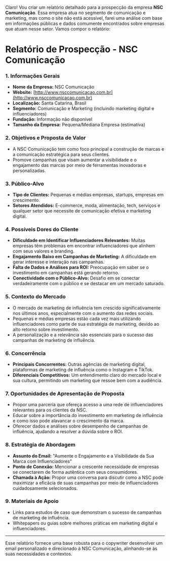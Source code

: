 Claro! Vou criar um relatório detalhado para a prospecção da empresa **NSC Comunicação**. Essa empresa atua no segmento de comunicação e marketing, mas como o site não está acessível, farei uma análise com base em informações públicas e dados comumente encontrados sobre empresas que atuam nesse setor. Vamos compor o relatório:

# Relatório de Prospecção - NSC Comunicação

### 1. Informações Gerais
- **Nome da Empresa:** NSC Comunicação
- **Website:** [http://www.nsccomunicacao.com.br](http://www.nsccomunicacao.com.br)
- **Localização:** Santa Catarina, Brasil
- **Segmento:** Comunicação e Marketing (incluindo marketing digital e influenciadores)
- **Fundação:** Informação não disponível
- **Tamanho da Empresa:** Pequena/Mediana Empresa (estimativa)

### 2. Objetivos e Proposta de Valor
- A NSC Comunicação tem como foco principal a construção de marcas e a comunicação estratégica para seus clientes.
- Promove campanhas que visam aumentar a visibilidade e o engajamento das marcas por meio de ferramentas inovadoras e personalizadas.

### 3. Público-Alvo
- **Tipo de Clientes:** Pequenas e médias empresas, startups, empresas em crescimento.
- **Setores Atendidos:** E-commerce, moda, alimentação, tech, serviços e qualquer setor que necessite de comunicação efetiva e marketing digital.

### 4. Possíveis Dores do Cliente
- **Dificuldade em Identificar Influenciadores Relevantes:** Muitas empresas têm problemas em encontrar influenciadores que alinhem com seus valores e branding.
- **Engajamento Baixo em Campanhas de Marketing:** A dificuldade em gerar interesse e interação nas campanhas.
- **Falta de Dados e Análises para ROI:** Preocupação em saber se o investimento em campanhas está gerando retorno.
- **Conectividade com o Público-Alvo:** Desafio em se conectar verdadeiramente com o público e se destacar em um mercado saturado.

### 5. Contexto do Mercado
- O mercado de marketing de influência tem crescido significativamente nos últimos anos, especialmente com o aumento das redes sociais.
- Pequenas e médias empresas estão cada vez mais utilizando influenciadores como parte de sua estratégia de marketing, devido ao alto retorno sobre investimento.
- A personalização e a relevância são essenciais para o sucesso das campanhas de marketing de influência.

### 6. Concorrência
- **Principais Concorrentes:** Outras agências de marketing digital, plataformas de marketing de influência como o Instagram e TikTok.
- **Diferenciais Competitivos:** Um entendimento claro do mercado local e sua cultura, permitindo um marketing que ressoe bem com a audiência.

### 7. Oportunidades de Apresentação de Proposta
- Propor uma parceria que ofereça acesso a uma rede de influenciadores relevantes para os clientes da NSC.
- Educar sobre a importância do investimento em marketing de influência e como isso pode alavancar o crescimento da marca.
- Oferecer dados e análises sobre desempenho de campanhas de influência, ajudando a resolver a dúvida sobre o ROI.

### 8. Estratégia de Abordagem
- **Assunto do Email:** "Aumente o Engajamento e a Visibilidade da Sua Marca com Influenciadores"
- **Ponto de Conexão:** Mencionar a crescente necessidade de empresas se conectarem de forma autêntica com seus consumidores.
- **Chamada à Ação:** Propor uma conversa para discutir como a NSC pode maximizar a eficácia de suas campanhas por meio de influenciadores cuidadosamente selecionados.

### 9. Materiais de Apoio
- Links para estudos de caso que demonstram o sucesso de campanhas de marketing de influência.
- Whitepapers ou guias sobre melhores práticas em marketing digital e influenciadores.

---

Esse relatório fornece uma base robusta para o copywriter desenvolver um email personalizado e direcionado à NSC Comunicação, alinhando-se às suas necessidades e contextos.